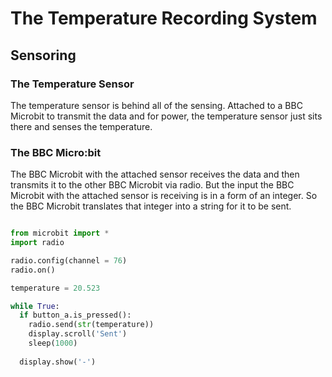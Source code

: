 # The Temperature Recording System
## Sensoring
### The Temperature Sensor

The temperature sensor is behind all of the sensing. Attached to a BBC Microbit to transmit the data and for power, the temperature sensor just sits there and senses the temperature.

### The BBC Micro:bit

The BBC Microbit with the attached sensor receives the data and then transmits it to the other BBC Microbit via radio. But the input the BBC Microbit with the attached sensor is receiving is in a form of an integer. So the BBC Microbit translates that integer into a string for it to be sent.

```Python

from microbit import *
import radio

radio.config(channel = 76)
radio.on()

temperature = 20.523

while True:
  if button_a.is_pressed():
    radio.send(str(temperature))
    display.scroll('Sent')
    sleep(1000)
  
  display.show('-')

```

